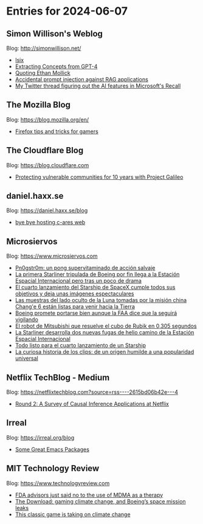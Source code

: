 # Entries for 2024-06-07
## Simon Willison's Weblog 
Blog: http://simonwillison.net/ 

- [lsix](https://simonwillison.net/2024/Jun/6/lsix/#atom-everything)
- [Extracting Concepts from GPT-4](https://simonwillison.net/2024/Jun/6/extracting-concepts-from-gpt-4/#atom-everything)
- [Quoting Ethan Mollick](https://simonwillison.net/2024/Jun/6/ethan-mollick/#atom-everything)
- [Accidental prompt injection against RAG applications](https://simonwillison.net/2024/Jun/6/accidental-prompt-injection/#atom-everything)
- [My Twitter thread figuring out the AI features in Microsoft's Recall](https://simonwillison.net/2024/Jun/5/ai-features-in-microsoft-recall/#atom-everything)
## The Mozilla Blog 
Blog: https://blog.mozilla.org/en/ 

- [Firefox tips and tricks for gamers](https://blog.mozilla.org/en/products/firefox/firefox-tips/gaming-browser/)
##  The Cloudflare Blog  
Blog: https://blog.cloudflare.com 

- [Protecting vulnerable communities for 10 years with Project Galileo](https://blog.cloudflare.com/galileo10anniversaryradardashboard)
## daniel.haxx.se 
Blog: https://daniel.haxx.se/blog 

- [bye bye hosting c-ares web](https://daniel.haxx.se/blog/2024/06/06/bye-bye-hosting-c-ares-web/)
## Microsiervos 
Blog: https://www.microsiervos.com 

- [Pn0gstr0m: un pong supervitaminado de acción salvaje](https://www.microsiervos.com/archivo/juegos-y-diversion/pn0gstr0m-pong-supervitaminado.html)
- [La primera Starliner tripulada de Boeing por fin llega a la Estación Espacial Internacional pero tras un poco de drama](https://www.microsiervos.com/archivo/espacio/starliner-llega-estacopn-espacial-drama.html)
- [El cuarto lanzamiento del Starship de SpaceX cumple todos sus objetivos y deja unas imágenes espectaculares](https://www.microsiervos.com/archivo/espacio/cuarto-lanzamiento-starship-cumple-todos-objetivos.html)
- [Las muestras del lado oculto de la Luna tomadas por la misión china Chang'e 6 están listas para venir hacia la Tierra](https://www.microsiervos.com/archivo/espacio/muestras-lado-oculto-luna-change-6-listas-venir-tierra.html)
- [Boeing promete portarse bien aunque la FAA dice que la seguirá vigilando](https://www.microsiervos.com/archivo/aerotrastorno/boeing-promete-portarse-bien-faa-dice-seguira-vigilando.html)
- [El robot de Mitsubishi que resuelve el cubo de Rubik en 0,305 segundos](https://www.microsiervos.com/archivo/puzzles-y-rubik/robot-mitsubishi-cubo-rubik-0305-segundos.html)
- [La Starliner desarrolla dos nuevas fugas de helio camino de la Estación Espacial Internacional](https://www.microsiervos.com/archivo/espacio/starliner-dos-nuevas-fugas-helio.html)
- [Todo listo para el cuarto lanzamiento de un Starship](https://www.microsiervos.com/archivo/espacio/todo-listo-cuarto-lanzamiento-starship.html)
- [La curiosa historia de los clips: de un origen humilde a una popularidad universal](https://www.microsiervos.com/archivo/tecnologia/historia-clips-origen-popularidad.html)
## Netflix TechBlog - Medium 
Blog: https://netflixtechblog.com?source=rss----2615bd06b42e---4 

- [Round 2: A Survey of Causal Inference Applications at Netflix](https://netflixtechblog.com/round-2-a-survey-of-causal-inference-applications-at-netflix-fd78328ee0bb?source=rss----2615bd06b42e---4)
## Irreal 
Blog: https://irreal.org/blog 

- [Some Great Emacs Packages](https://irreal.org/blog/?p=12224)
## MIT Technology Review 
Blog: https://www.technologyreview.com 

- [FDA advisors just said no to the use of MDMA as a therapy](https://www.technologyreview.com/2024/06/06/1093327/fda-advisors-just-said-no-to-the-use-of-mdma-as-a-therapy/)
- [The Download: gaming climate change, and Boeing’s space mission leaks](https://www.technologyreview.com/2024/06/06/1093316/the-download-gaming-climate-change-and-boeings-space-mission-leaks/)
- [This classic game is taking on climate change](https://www.technologyreview.com/2024/06/06/1093305/classic-game-climate-change-catan/)